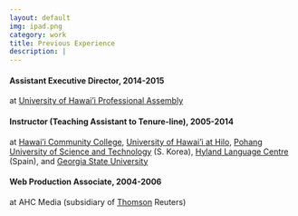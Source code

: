 ```yaml
---
layout: default
img: ipad.png
category: work
title: Previous Experience
description: |
---
```


#### Assistant Executive Director, 2014-2015
at [University of Hawai’i Professional Assembly](http://www.uhpa.org/)


#### Instructor (Teaching Assistant to Tenure-line), 2005-2014
at [Hawai’i Community College](http://hawaii.hawaii.edu/),  [University of Hawai’i at Hilo](http://hilo.hawaii.edu/), [Pohang University of Science and Technology](http://www.postech.ac.kr/) (S. Korea), [Hyland Language Centre](http://www.hylandmadrid.com/en/) (Spain), and [Georgia State University](http://www.gsu.edu/)


#### Web Production Associate, 2004-2006
at AHC Media (subsidiary of [Thomson](http://thomsonreuters.com/en.html) Reuters)
